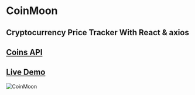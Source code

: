 # CoinMoon

## Cryptocurrency Price Tracker With React & axios

## [Coins API](https://www.coingecko.com/en/api/documentation)

## [Live Demo](https://coin-moon.vercel.app/)


![CoinMoon](https://user-images.githubusercontent.com/62913154/208336436-da594c03-ce20-409e-a3f9-cd69b50890bf.png)
